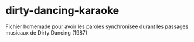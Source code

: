 # dirty-dancing-karaoke
Fichier homemade pour avoir les paroles synchronisée durant les passages musicaux de Dirty Dancing (1987)
